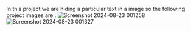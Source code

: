 In this project we are hiding a particular text in a image 
so the following project images are :
![Screenshot 2024-08-23 001258](https://github.com/user-attachments/assets/ae61a9bb-3c20-48d7-8269-33e3ab539e40)
![Screenshot 2024-08-23 001327](https://github.com/user-attachments/assets/4ed5ebbc-47a4-47b5-acca-90a91a2043b8)
